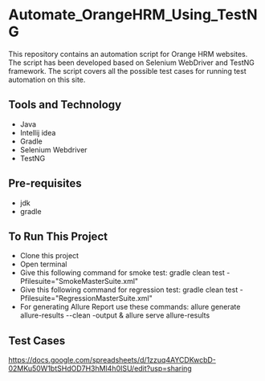 # Automate_OrangeHRM_Using_TestNG
This repository contains an automation script for Orange HRM websites. The script has been developed based on Selenium WebDriver and TestNG framework. The script covers all the possible test cases for running test automation on this site.

## Tools and Technology
- Java
- Intellij idea
- Gradle
- Selenium Webdriver
- TestNG

## Pre-requisites
- jdk
- gradle

## To Run This Project
- Clone this project
- Open terminal
- Give this following command for smoke test: gradle clean test -Pfilesuite="SmokeMasterSuite.xml"
- Give this following command for regression test: gradle clean test -Pfilesuite="RegressionMasterSuite.xml"
- For generating Allure Report use these commands: allure generate allure-results --clean -output & allure serve allure-results

## Test Cases
https://docs.google.com/spreadsheets/d/1zzuq4AYCDKwcbD-02MKu50W1btSHdOD7H3hMl4h0ISU/edit?usp=sharing
